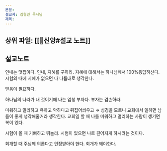 ```yaml
---
본문: 
설교자: 김형민 목사님
제목:
---
```

## 상위 파일: [[🧭신앙#설교 노트]]

## 설교노트
인내는 맷집이다.
인내, 지혜를 구하라.
지혜에 대해서는 하나님께서 100%응답하신다.
시험의 때에 지혜가 없으면 다 나름대로 생각한다.

믿음이 필요하다.

하나님의 나라가 내 것이기에 나는 엄청 부자다.
부자는 겸손하라.

미워하고 멀리하고 욕하고 악하다고 뒤집어씌우고
⇒ 성경을 모르니 교회에서 일하면 남들이 좋게 생각해줄거라 생각한다.
교회일 할 때 나를 미워하고 멀리하는 사람이 생기면 복이 있다.

시험이 올 때 기뻐하고 뛰놀라.
시험이 있으면 나로 깊어지게 하시려는 것이다.

회개할 때 주님께 의롭다고 인정받아야 한다.
회개가 돼야한다.
